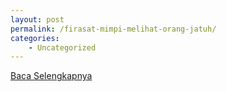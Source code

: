 ```yaml
---
layout: post
permalink: /firasat-mimpi-melihat-orang-jatuh/
categories:
    - Uncategorized
---
```


[Baca Selengkapnya](/06)